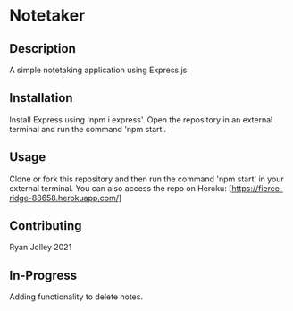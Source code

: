 # Notetaker

## Description
A simple notetaking application using Express.js

## Installation
Install Express using 'npm i express'. Open the repository in an external terminal and run the command 'npm start'. 

## Usage
Clone or fork this repository and then run the command 'npm start' in your external terminal.
You can also access the repo on Heroku: [https://fierce-ridge-88658.herokuapp.com/]

## Contributing
Ryan Jolley 2021

## In-Progress
Adding functionality to delete notes. 